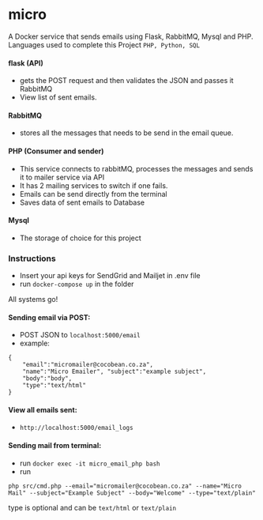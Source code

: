 # micro
A Docker service that sends emails using Flask, RabbitMQ, Mysql and PHP. Languages used to complete this Project `PHP, Python, SQL`

#### flask (API)
* gets the POST request and then validates the JSON and passes it RabbitMQ
* View list of sent emails.
#### RabbitMQ
* stores all the messages that needs to be send in the email queue.
#### PHP (Consumer and sender)
* This service connects to rabbitMQ, processes the messages and sends it to mailer service via API
* It has 2 mailing services to switch if one fails.
* Emails can be send directly from the terminal
* Saves data of sent emails to Database
#### Mysql 
* The storage of choice for this project

### Instructions
* Insert your api keys for SendGrid and Mailjet in .env file
* run ``docker-compose up`` in the folder

All systems go!

#### Sending email via POST:

* POST JSON to `localhost:5000/email` 
* example: 
```
{
    "email":"micromailer@cocobean.co.za", 
    "name":"Micro Emailer", "subject":"example subject", 
    "body":"body", 
    "type":"text/html"
}
```

#### View all emails sent:
* `http://localhost:5000/email_logs`


#### Sending mail from terminal:
* run `docker exec -it micro_email_php bash`
* run 
```
php src/cmd.php --email="micromailer@cocobean.co.za" --name="Micro Mail" --subject="Example Subject" --body="Welcome" --type="text/plain"
```
type is optional and can be `text/html` or `text/plain` 
